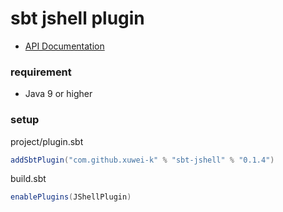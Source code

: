 # sbt jshell plugin

- [API Documentation](https://oss.sonatype.org/service/local/repositories/releases/archive/com/github/xuwei-k/sbt-jshell_2.12_1.0/0.1.4/sbt-jshell-0.1.4-javadoc.jar/!/sbtjshell/index.html)

### requirement
- Java 9 or higher

### setup

project/plugin.sbt

```scala
addSbtPlugin("com.github.xuwei-k" % "sbt-jshell" % "0.1.4")
```

build.sbt

```scala
enablePlugins(JShellPlugin)
```

